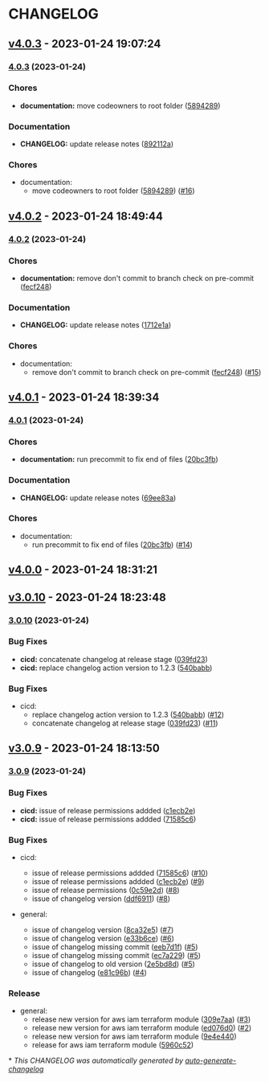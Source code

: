 # CHANGELOG

## [v4.0.3](https://github.com/vfontanella/vfontanella/releases/tag/v4.0.3) - 2023-01-24 19:07:24

### [4.0.3](https://github.com/vfontanella/vfontanella/compare/v4.0.2...v4.0.3) (2023-01-24)


### Chores

* **documentation:** move codeowners to root folder ([5894289](https://github.com/vfontanella/vfontanella/commit/5894289c441d08057fa05a9ba46cf405aebe8c21))


### Documentation

* **CHANGELOG:** update release notes ([892112a](https://github.com/vfontanella/vfontanella/commit/892112a56774c52f0da4235033fcf201981ab3b6))

### Chores

- documentation:
  - move codeowners to root folder ([5894289](https://github.com/vfontanella/vfontanella/commit/5894289c441d08057fa05a9ba46cf405aebe8c21)) ([#16](https://github.com/vfontanella/vfontanella/pull/16))

## [v4.0.2](https://github.com/vfontanella/vfontanella/releases/tag/v4.0.2) - 2023-01-24 18:49:44

### [4.0.2](https://github.com/vfontanella/vfontanella/compare/v4.0.1...v4.0.2) (2023-01-24)


### Chores

* **documentation:** remove don't commit to branch check on pre-commit ([fecf248](https://github.com/vfontanella/vfontanella/commit/fecf248ed4a476942a1b53b377970c7cd2e62f0f))


### Documentation

* **CHANGELOG:** update release notes ([1712e1a](https://github.com/vfontanella/vfontanella/commit/1712e1adeccc4d35ab4d67f2449f5ae20f499758))

### Chores

- documentation:
  - remove don't commit to branch check on pre-commit ([fecf248](https://github.com/vfontanella/vfontanella/commit/fecf248ed4a476942a1b53b377970c7cd2e62f0f)) ([#15](https://github.com/vfontanella/vfontanella/pull/15))

## [v4.0.1](https://github.com/vfontanella/vfontanella/releases/tag/v4.0.1) - 2023-01-24 18:39:34

### [4.0.1](https://github.com/vfontanella/vfontanella/compare/v4.0.0...v4.0.1) (2023-01-24)


### Chores

* **documentation:** run precommit to fix end of files ([20bc3fb](https://github.com/vfontanella/vfontanella/commit/20bc3fbec178edbcd7336b040c03cb5a6d6c5033))


### Documentation

* **CHANGELOG:** update release notes ([69ee83a](https://github.com/vfontanella/vfontanella/commit/69ee83afacb5e96bae108277f0c34f16c1a472bb))

### Chores

- documentation:
  - run precommit to fix end of files ([20bc3fb](https://github.com/vfontanella/vfontanella/commit/20bc3fbec178edbcd7336b040c03cb5a6d6c5033)) ([#14](https://github.com/vfontanella/vfontanella/pull/14))

## [v4.0.0](https://github.com/vfontanella/vfontanella/releases/tag/v4.0.0) - 2023-01-24 18:31:21

## [v3.0.10](https://github.com/vfontanella/vfontanella/releases/tag/v3.0.10) - 2023-01-24 18:23:48

### [3.0.10](https://github.com/vfontanella/vfontanella/compare/v3.0.9...v3.0.10) (2023-01-24)


### Bug Fixes

* **cicd:** concatenate changelog at release stage ([039fd23](https://github.com/vfontanella/vfontanella/commit/039fd239d03fb42042053bca4bf4d7424273f4e3))
* **cicd:** replace changelog action version to 1.2.3 ([540babb](https://github.com/vfontanella/vfontanella/commit/540babb9d8c477eab385180ee7984d197482ce3f))

### Bug Fixes

- cicd:
  - replace changelog action version to 1.2.3 ([540babb](https://github.com/vfontanella/vfontanella/commit/540babb9d8c477eab385180ee7984d197482ce3f)) ([#12](https://github.com/vfontanella/vfontanella/pull/12))
  - concatenate changelog at release stage ([039fd23](https://github.com/vfontanella/vfontanella/commit/039fd239d03fb42042053bca4bf4d7424273f4e3)) ([#11](https://github.com/vfontanella/vfontanella/pull/11))

## [v3.0.9](https://github.com/vfontanella/vfontanella/releases/tag/v3.0.9) - 2023-01-24 18:13:50

### [3.0.9](https://github.com/vfontanella/vfontanella/compare/v3.0.8...v3.0.9) (2023-01-24)


### Bug Fixes

* **cicd:** issue of release permissions addded ([c1ecb2e](https://github.com/vfontanella/vfontanella/commit/c1ecb2e548bbdf20ffc9fcba8f483403a4e95bf0))
* **cicd:** issue of release permissions addded ([71585c6](https://github.com/vfontanella/vfontanella/commit/71585c6de71e142ef48d4c5eb60d6bcb6b37695a))

### Bug Fixes

- cicd:
  - issue of release permissions addded ([71585c6](https://github.com/vfontanella/vfontanella/commit/71585c6de71e142ef48d4c5eb60d6bcb6b37695a)) ([#10](https://github.com/vfontanella/vfontanella/pull/10))
  - issue of release permissions addded ([c1ecb2e](https://github.com/vfontanella/vfontanella/commit/c1ecb2e548bbdf20ffc9fcba8f483403a4e95bf0)) ([#9](https://github.com/vfontanella/vfontanella/pull/9))
  - issue of release permissions ([0c59e2d](https://github.com/vfontanella/vfontanella/commit/0c59e2d3b3b4fce9de4fef1b8540c03964db74ea)) ([#8](https://github.com/vfontanella/vfontanella/pull/8))
  - issue of changelog version ([ddf6911](https://github.com/vfontanella/vfontanella/commit/ddf69117198e599d417a6c9f9f3367fcb157d754)) ([#8](https://github.com/vfontanella/vfontanella/pull/8))

- general:
  - issue of changelog version ([8ca32e5](https://github.com/vfontanella/vfontanella/commit/8ca32e5512e2c4570373a128bbcf9bfca7e3a6b4)) ([#7](https://github.com/vfontanella/vfontanella/pull/7))
  - issue of changelog version ([e33b6ce](https://github.com/vfontanella/vfontanella/commit/e33b6ce692df61b335e693eafc9bd6046b242b62)) ([#6](https://github.com/vfontanella/vfontanella/pull/6))
  - issue of changelog missing commit ([eeb7d1f](https://github.com/vfontanella/vfontanella/commit/eeb7d1f7ce34995839c59e0fe3a8a13b8107c0e7)) ([#5](https://github.com/vfontanella/vfontanella/pull/5))
  - issue of changelog missing commit ([ec7a229](https://github.com/vfontanella/vfontanella/commit/ec7a22958c13ddcc007d42f581111cedf3fef20d)) ([#5](https://github.com/vfontanella/vfontanella/pull/5))
  - issue of changelog to old version ([2e5bd8d](https://github.com/vfontanella/vfontanella/commit/2e5bd8d1e8168fe9d9eddd1df56bb46e8c81ac94)) ([#5](https://github.com/vfontanella/vfontanella/pull/5))
  - issue of changelog ([e81c96b](https://github.com/vfontanella/vfontanella/commit/e81c96b7d985febaf40483c994782a314af04f04)) ([#4](https://github.com/vfontanella/vfontanella/pull/4))

### Release

- general:
  - release new version for aws iam terraform module ([309e7aa](https://github.com/vfontanella/vfontanella/commit/309e7aa641669a2110259cef8551ad028a7857c1)) ([#3](https://github.com/vfontanella/vfontanella/pull/3))
  - release new version for aws iam terraform module ([ed076d0](https://github.com/vfontanella/vfontanella/commit/ed076d058ada6dfaa258b7811bd03da90dc9d34e)) ([#2](https://github.com/vfontanella/vfontanella/pull/2))
  - release new version for aws iam terraform module ([9e4e440](https://github.com/vfontanella/vfontanella/commit/9e4e440ca51914cbe0e0012dd10b4fbd5b49ea05))
  - release for aws iam terraform module ([5960c52](https://github.com/vfontanella/vfontanella/commit/5960c52927adcbbef5506d0bb37f49e8120538cc))

\* *This CHANGELOG was automatically generated by [auto-generate-changelog](https://github.com/BobAnkh/auto-generate-changelog)*
